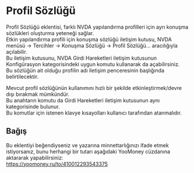 # Profil Sözlüğü

Profil Sözlüğü eklentisi, farklı NVDA yapılandırma profilleri için ayrı konuşma sözlükleri oluşturma yeteneği sağlar.  
Etkin yapılandırma profili için konuşma sözlüğü iletişim kutusu, NVDA menüsü → Tercihler → Konuşma Sözlüğü → Profil Sözlüğü... aracılığıyla açılabilir.  
Bu iletişim kutusunu, NVDA Girdi Hareketleri iletişim kutusunun Konfigürasyon kategorisindeki uygun komutu kullanarak da açabilirsiniz.  
Bu sözlüğün ait olduğu profilin adı iletişim penceresinin başlığında belirtilecektir.  

Mevcut profil sözlüğünün kullanımını hızlı bir şekilde etkinleştirmek/devre dışı bırakmak mümkündür.  
Bu anahtarın komutu da Girdi Hareketleri iletişim kutusunun aynı kategorisinde bulunur.  
Bu komutlar için istenen klavye kısayolları kullanıcı tarafından atanmalıdır.  

## Bağış
Bu eklentiyi beğendiyseniz ve yazarına minnettarlığınızı ifade etmek istiyorsanız, bunu herhangi bir tutarı aşağıdaki YooMoney cüzdanına aktararak yapabilirsiniz:  
<https://yoomoney.ru/to/410012293543375>
